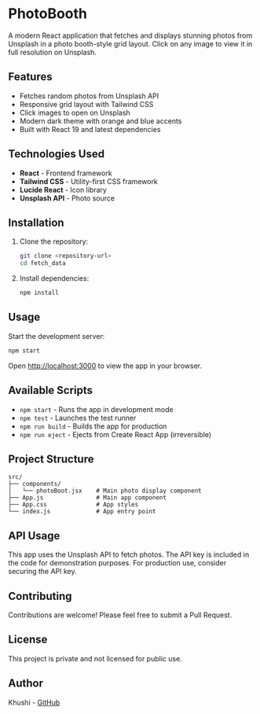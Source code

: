 # PhotoBooth

A modern React application that fetches and displays stunning photos from Unsplash in a photo booth-style grid layout. Click on any image to view it in full resolution on Unsplash.

## Features

- Fetches random photos from Unsplash API
- Responsive grid layout with Tailwind CSS
- Click images to open on Unsplash
- Modern dark theme with orange and blue accents
- Built with React 19 and latest dependencies

## Technologies Used

- **React** - Frontend framework
- **Tailwind CSS** - Utility-first CSS framework
- **Lucide React** - Icon library
- **Unsplash API** - Photo source

## Installation

1. Clone the repository:
   ```bash
   git clone <repository-url>
   cd fetch_data
   ```

2. Install dependencies:
   ```bash
   npm install
   ```

## Usage

Start the development server:
```bash
npm start
```

Open [http://localhost:3000](http://localhost:3000) to view the app in your browser.

## Available Scripts

- `npm start` - Runs the app in development mode
- `npm test` - Launches the test runner
- `npm run build` - Builds the app for production
- `npm run eject` - Ejects from Create React App (irreversible)

## Project Structure

```
src/
├── components/
│   └── photoBoot.jsx    # Main photo display component
├── App.js               # Main app component
├── App.css              # App styles
└── index.js             # App entry point
```

## API Usage

This app uses the Unsplash API to fetch photos. The API key is included in the code for demonstration purposes. For production use, consider securing the API key.

## Contributing

Contributions are welcome! Please feel free to submit a Pull Request.

## License

This project is private and not licensed for public use.

## Author

Khushi - [GitHub](https://github.com/khushi0433)
